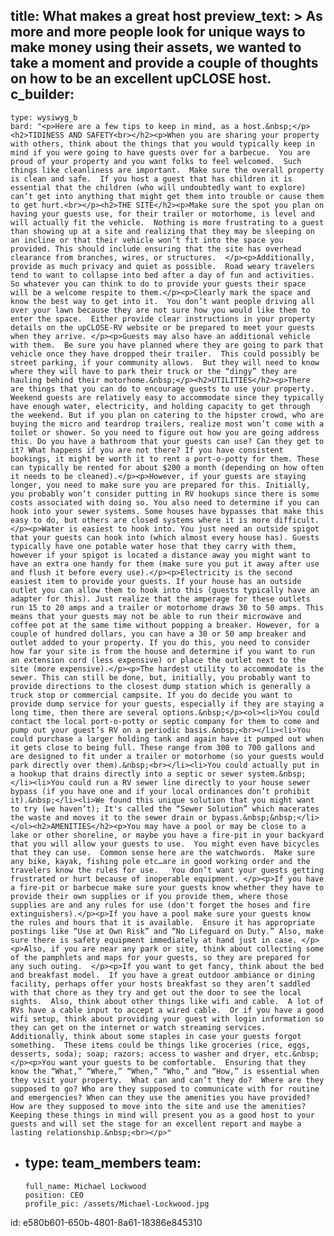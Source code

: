 title: What makes a great host
preview_text: >
  As more and more people look for unique ways to make money using their assets, we wanted to take a
  moment and provide a couple of thoughts on how to be an excellent upCLOSE host.
c_builder:
  - 
    type: wysiwyg_b
    bard: "<p>Here are a few tips to keep in mind, as a host.&nbsp;</p><h2>TIDINESS AND SAFETY<br></h2><p>When you are sharing your property with others, think about the things that you would typically keep in mind if you were going to have guests over for a barbecue.  You are proud of your property and you want folks to feel welcomed.  Such things like cleanliness are important.  Make sure the overall property is clean and safe.  If you host a guest that has children it is essential that the children (who will undoubtedly want to explore) can’t get into anything that might get them into trouble or cause them to get hurt.<br></p><h2>THE SITE</h2><p>Make sure the spot you plan on having your guests use, for their trailer or motorhome, is level and will actually fit the vehicle.  Nothing is more frustrating to a guest than showing up at a site and realizing that they may be sleeping on an incline or that their vehicle won’t fit into the space you provided. This should include ensuring that the site has overhead clearance from branches, wires, or structures.  </p><p>Additionally, provide as much privacy and quiet as possible.  Road weary travelers tend to want to collapse into bed after a day of fun and activities.  So whatever you can think to do to provide your guests their space will be a welcome respite to them.</p><p>Clearly mark the space and know the best way to get into it.  You don’t want people driving all over your lawn because they are not sure how you would like them to enter the space.  Either provide clear instructions in your property details on the upCLOSE-RV website or be prepared to meet your guests when they arrive. </p><p>Guests may also have an additional vehicle with them.  Be sure you have planned where they are going to park that vehicle once they have dropped their trailer.  This could possibly be street parking, if your community allows.  But they will need to know where they will have to park their truck or the “dingy” they are hauling behind their motorhome.&nbsp;</p><h2>UTILITIES</h2><p>There are things that you can do to encourage guests to use your property. Weekend guests are relatively easy to accommodate since they typically have enough water, electricity, and holding capacity to get through the weekend. But if you plan on catering to the hipster crowd, who are buying the micro and teardrop trailers, realize most won’t come with a toilet or shower. So you need to figure out how you are going address this. Do you have a bathroom that your guests can use? Can they get to it? What happens if you are not there? If you have consistent bookings, it might be worth it to rent a port-o-potty for them. These can typically be rented for about $200 a month (depending on how often it needs to be cleaned).</p><p>However, if your guests are staying longer, you need to make sure you are prepared for this. Initially, you probably won’t consider putting in RV hookups since there is some costs associated with doing so. You also need to determine if you can hook into your sewer systems. Some houses have bypasses that make this easy to do, but others are closed systems where it is more difficult.</p><p>Water is easiest to hook into. You just need an outside spigot that your guests can hook into (which almost every house has). Guests typically have one potable water hose that they carry with them, however if your spigot is located a distance away you might want to have an extra one handy for them (make sure you put it away after use and flush it before every use).</p><p>Electricity is the second easiest item to provide your guests. If your house has an outside outlet you can allow them to hook into this (guests typically have an adapter for this). Just realize that the amperage for these outlets run 15 to 20 amps and a trailer or motorhome draws 30 to 50 amps. This means that your guests may not be able to run their microwave and coffee pot at the same time without popping a breaker. However, for a couple of hundred dollars, you can have a 30 or 50 amp breaker and outlet added to your property. If you do this, you need to consider how far your site is from the house and determine if you want to run an extension cord (less expensive) or place the outlet next to the site (more expensive).</p><p>The hardest utility to accommodate is the sewer. This can still be done, but, initially, you probably want to provide directions to the closest dump station which is generally a truck stop or commercial campsite. If you do decide you want to provide dump service for your guests, especially if they are staying a long time, then there are several options.&nbsp;</p><ol><li>You could contact the local port-o-potty or septic company for them to come and pump out your guest’s RV on a periodic basis.&nbsp;<br></li><li>You could purchase a larger holding tank and again have it pumped out when it gets close to being full. These range from 300 to 700 gallons and are designed to fit under a trailer or motorhome (so your guests would park directly over them).&nbsp;<br></li><li>You could actually put in a hookup that drains directly into a septic or sewer system.&nbsp;</li><li>You could run a RV sewer line directly to your house sewer bypass (if you have one and if your local ordinances don’t prohibit it).&nbsp;</li><li>We found this unique solution that you might want to try (we haven’t); It's called the “Sewer Solution” which macerates the waste and moves it to the sewer drain or bypass.&nbsp;&nbsp;</li></ol><h2>AMENITIES</h2><p>You may have a pool or may be close to a lake or other shoreline, or maybe you have a fire-pit in your backyard that you will allow your guests to use.  You might even have bicycles that they can use.  Common sense here are the watchwords.  Make sure any bike, kayak, fishing pole etc…are in good working order and the travelers know the rules for use.   You don’t want your guests getting frustrated or hurt because of inoperable equipment. </p><p>If you have a fire-pit or barbecue make sure your guests know whether they have to provide their own supplies or if you provide them, where those supplies are and any rules for use (don't forget the hoses and fire extinguishers).</p><p>If you have a pool make sure your guests know the rules and hours that it is available.  Ensure it has appropriate postings like “Use at Own Risk” and “No Lifeguard on Duty.” Also, make sure there is safety equipment immediately at hand just in case. </p><p>Also, if you are near any park or site, think about collecting some of the pamphlets and maps for your guests, so they are prepared for any such outing.  </p><p>If you want to get fancy, think about the bed and breakfast model.  If you have a great outdoor ambiance or dining facility, perhaps offer your hosts breakfast so they aren’t saddled with that chore as they try and get out the door to see the local sights.  Also, think about other things like wifi and cable.  A lot of RVs have a cable input to accept a wired cable.  Or if you have a good wifi setup, think about providing your guest with login information so they can get on the internet or watch streaming services.  Additionally, think about some staples in case your guests forgot something.  These items could be things like groceries (rice, eggs, desserts, soda); soap; razors; access to washer and dryer, etc.&nbsp;</p><p>You want your guests to be comfortable.  Ensuring that they know the “What,” “Where,” “When,” “Who,” and “How,” is essential when they visit your property.  What can and can’t they do?  Where are they supposed to go? Who are they supposed to communicate with for routine and emergencies? When can they use the amenities you have provided? How are they supposed to move into the site and use the amenities?  Keeping these things in mind will present you as a good host to your guests and will set the stage for an excellent report and maybe a lasting relationship.&nbsp;<br></p>"
  - 
    type: team_members
    team:
      - 
        full_name: Michael Lockwood
        position: CEO
        profile_pic: /assets/Michael-Lockwood.jpg
id: e580b601-650b-4801-8a61-18386e845310
